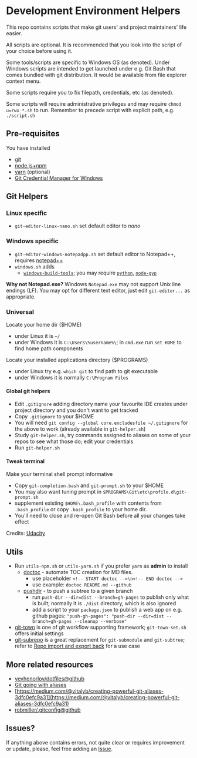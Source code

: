 # Development Environment Helpers

This repo contains scripts that make git users'
and project maintainers' life easier.

All scripts are optional. It is recommended that you look
into the script of your choice before using it.

Some tools/scripts are specific to Windows OS (as denoted).
Under Windows scripts are intended to get launched under
e.g. Git Bash that comes bundled with git distribution.
It would be available from file explorer context menu.

Some scripts require you to fix filepath, credentials, etc
(as denoted).

Some scripts will require administrative privileges
and may require `chmod u=rwx *.sh` to run.
Remember to precede script with explicit path, e.g. `./script.sh`

## Pre-requisites

You have installed
 * [git](https://git-scm.com/downloads)
 * [node.js+npm](https://nodejs.org/en/download/)
 * [yarn](https://yarnpkg.com/en/docs/install) (optional)
 * [Git Credential Manager for Windows](https://github.com/Microsoft/Git-Credential-Manager-for-Windows/releases)

## Git Helpers

### Linux specific

 * `git-editor-linux-nano.sh` set default editor to _nano_

### Windows specific

 * `git-editor-windows-notepadpp.sh` set default editor to Notepad++,
   requires [notepad++](https://notepad-plus-plus.org/download/)
 * `windows.sh` adds
   - [`windows-build-tools`](https://github.com/felixrieseberg/windows-build-tools);
     you may require
     [`python`](https://www.python.org/download/releases/2.7/),
     [`node-gyp`](https://github.com/nodejs/node-gyp#on-windows)

**Why not Notepad.exe?** Windows `Notepad.exe` may not support Unix line
endings (LF). You may opt for different text editor, just edit
`git-editor...` as appropriate.

### Universal

Locate your home dir ($HOME)
 * under Linux it is `~/`
 * under Windows it is `C:\Users\%username%\`;
   in `cmd.exe` run `set HOME` to find home path components

Locate your installed applications directory ($PROGRAMS)
 * under Linux try e.g. `which git` to find path to git executable
 * under Windows it is normally `C:\Program Files`

#### Global git helpers
 * Edit `.gitignore` adding directory name your favourite IDE
   creates under project directory and you don't want to get tracked
 * Copy `.gitignore` to your $HOME
 * You will need `git config --global core.excludesfile ~/.gitignore`
   for the above to work (already available in `git-helper.sh`)
 * Study `git-helper.sh`, try commands assigned to aliases
   on some of your repos to see what those do; edit your credentials
 * Run `git-helper.sh`

#### Tweak terminal

Make your terminal shell prompt informative

 * Copy `git-completion.bash` and `git-prompt.sh` to your $HOME
 * You may also want tuning prompt in
   `$PROGRAMS\Git\etc\profile.d\git-prompt.sh`
 * supplement existing `$HOME\.bash_profile` with contents
   from `.bash_profile` or
   copy `.bash_profile` to your home dir.
 * You'll need to close and re-open Git Bash before all your changes take effect

Credits:
[Udacity](https://classroom.udacity.com/courses/ud775/lessons/2980038599/concepts/33417185870923)

## Utils

 * Run `utils-npm.sh` or `utils-yarn.sh` if you prefer `yarn`
   as **admin** to install
   - [doctoc](https://github.com/thlorenz/doctoc) -
     automate TOC creation for MD files.
     - use placeholder `<!-- START doctoc -->\n<!-- END doctoc -->`
     - use example: `doctoc README.md --github`
   - [pushdir](https://www.npmjs.com/package/push-dir) -
     to push a subtree to a given branch
     - run `push-dir --dir=dist --branch=gh-pages` to publish only
       what is built; normally it is `./dist` directory, which
       is also ignored
     - add a script to your `package.json` to publish a web app
       on e.g. github pages:
       `"push-gh-pages": "push-dir --dir=dist --branch=gh-pages --cleanup --verbose"`
 * [git-town](http://www.git-town.com/install.html) is
   one of git workflow supporting framework;
   `git-town-set.sh` offers initial settings
 * [git-subrepo](https://github.com/ingydotnet/git-subrepo) is a great replacement
   for `git-submodule` and `git-subtree`; refer to
   [Repo import and export back](https://gist.github.com/OleksiyRudenko/86d378b56fe690e47a066b8eeb4ac5b2)
   for a use case

## More related resources

 * [yevhenorlov/dotfiles@github](https://github.com/yevhenorlov/dotfiles)
 * [Git going with aliases](https://hackernoon.com/git-going-with-aliases-a9706e23fa9c)
 * [https://medium.com/@vitalyb/creating-powerful-git-aliases-3dfc0efc9a31](https://medium.com/@vitalyb/creating-powerful-git-aliases-3dfc0efc9a31)
 * [robmiller/.gitconfig@github](https://gist.github.com/robmiller/6018582)

## Issues?

 If anything above contains errors, not quite clear or requires
 improvement or update, please, feel free adding an
 [Issue](https://github.com/OleksiyRudenko/dev-env/issues).
